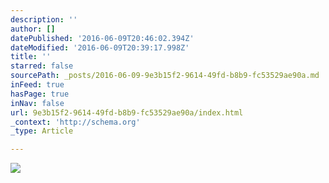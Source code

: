 ```yaml
---
description: ''
author: []
datePublished: '2016-06-09T20:46:02.394Z'
dateModified: '2016-06-09T20:39:17.998Z'
title: ''
starred: false
sourcePath: _posts/2016-06-09-9e3b15f2-9614-49fd-b8b9-fc53529ae90a.md
inFeed: true
hasPage: true
inNav: false
url: 9e3b15f2-9614-49fd-b8b9-fc53529ae90a/index.html
_context: 'http://schema.org'
_type: Article

---
```

![](https://the-grid-user-content.s3-us-west-2.amazonaws.com/b473d0fd-523e-4065-8bf7-bf365d07b5d8.jpg)